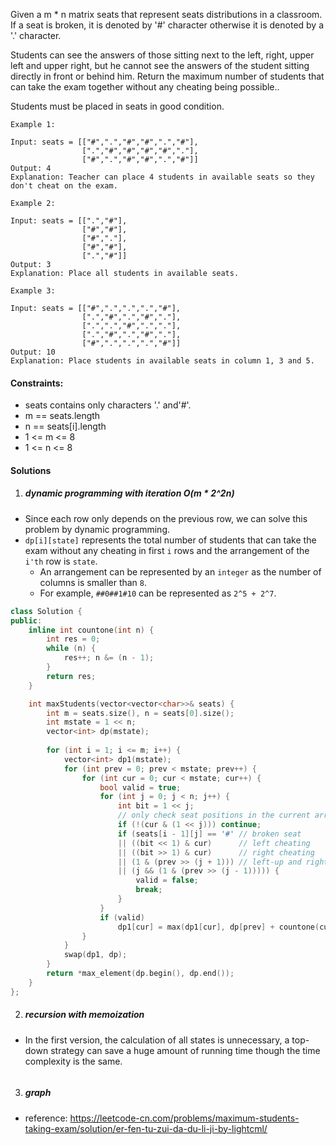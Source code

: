 Given a m * n matrix seats  that represent seats distributions in a classroom. If a seat is broken, it is denoted by '#' character otherwise it is denoted by a '.' character.

Students can see the answers of those sitting next to the left, right, upper left and upper right, but he cannot see the answers of the student sitting directly in front or behind him. Return the maximum number of students that can take the exam together without any cheating being possible..

Students must be placed in seats in good condition.

 
```
Example 1:

Input: seats = [["#",".","#","#",".","#"],
                [".","#","#","#","#","."],
                ["#",".","#","#",".","#"]]
Output: 4
Explanation: Teacher can place 4 students in available seats so they don't cheat on the exam. 

Example 2:

Input: seats = [[".","#"],
                ["#","#"],
                ["#","."],
                ["#","#"],
                [".","#"]]
Output: 3
Explanation: Place all students in available seats. 

Example 3:

Input: seats = [["#",".",".",".","#"],
                [".","#",".","#","."],
                [".",".","#",".","."],
                [".","#",".","#","."],
                ["#",".",".",".","#"]]
Output: 10
Explanation: Place students in available seats in column 1, 3 and 5.
```

 

#### Constraints:

-    seats contains only characters '.' and'#'.
-    m == seats.length
-    n == seats[i].length
-    1 <= m <= 8
-    1 <= n <= 8


#### Solutions

1. ##### dynamic programming with iteration O(m * 2^2n)

- Since each row only depends on the previous row, we can solve this problem by dynamic programming.
- `dp[i][state]` represents the total number of students that can take the exam without any cheating in first `i` rows and the arrangement of the `i'th` row is `state`.
    - An arrangement can be represented by an `integer` as the number of columns is smaller than `8`.
    - For example, `##0##1#10` can be represented as `2^5 + 2^7`.

```cpp
class Solution {
public:
    inline int countone(int n) {
        int res = 0;
        while (n) {
            res++; n &= (n - 1);
        }
        return res;
    }

    int maxStudents(vector<vector<char>>& seats) {
        int m = seats.size(), n = seats[0].size();
        int mstate = 1 << n;
        vector<int> dp(mstate);
        
        for (int i = 1; i <= m; i++) {
            vector<int> dp1(mstate);
            for (int prev = 0; prev < mstate; prev++) {
                for (int cur = 0; cur < mstate; cur++) {
                    bool valid = true;
                    for (int j = 0; j < n; j++) {
                        int bit = 1 << j;
                        // only check seat positions in the current arrangement.
                        if (!(cur & (1 << j))) continue;
                        if (seats[i - 1][j] == '#' // broken seat
                        || ((bit << 1) & cur)      // left cheating
                        || ((bit >> 1) & cur)      // right cheating
                        || (1 & (prev >> (j + 1))) // left-up and right-up cheatings
                        || (j && (1 & (prev >> (j - 1))))) {
                            valid = false;
                            break;
                        }
                    }
                    if (valid)
                        dp1[cur] = max(dp1[cur], dp[prev] + countone(cur));
                }
            }
            swap(dp1, dp);
        }
        return *max_element(dp.begin(), dp.end());
    }
};
```

2. ##### recursion with memoization

- In the first version, the calculation of all states is unnecessary, a top-down strategy can save a huge amount of running time though the time complexity is the same.

```cpp

```

3. ##### graph

- reference: https://leetcode-cn.com/problems/maximum-students-taking-exam/solution/er-fen-tu-zui-da-du-li-ji-by-lightcml/